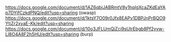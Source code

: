 https://docs.google.com/document/d/1AZ6qbjJABRmtV8y1hplgXcaZKdEaYAp7DYjfCzkdPNQ/edit?usp=sharing (owasp)
https://docs.google.com/document/d/1ktsY7O09r0Jfx8EAPv1DBPJnPrBQO9YtjZr2xyaE-Kk/edit?usp=sharing
https://docs.google.com/document/d/10o3JFLUmQiZcj9sUIrEbgb8Pf2yvw-Ll8O4A8F2h5HU/edit?usp=sharing (burp)
